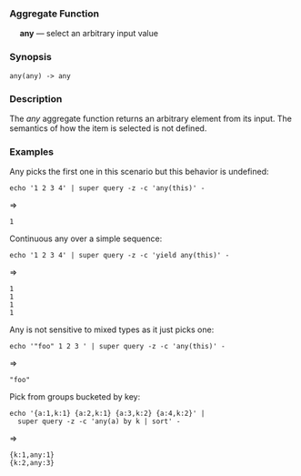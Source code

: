 ### Aggregate Function

&emsp; **any** &mdash; select an arbitrary input value

### Synopsis
```
any(any) -> any
```

### Description

The _any_ aggregate function returns an arbitrary element from its input.
The semantics of how the item is selected is not defined.

### Examples

Any picks the first one in this scenario but this behavior is undefined:
```mdtest-command
echo '1 2 3 4' | super query -z -c 'any(this)' -
```
=>
```mdtest-output
1
```

Continuous any over a simple sequence:
```mdtest-command
echo '1 2 3 4' | super query -z -c 'yield any(this)' -
```
=>
```mdtest-output
1
1
1
1
```

Any is not sensitive to mixed types as it just picks one:
```mdtest-command
echo '"foo" 1 2 3 ' | super query -z -c 'any(this)' -
```
=>
```mdtest-output
"foo"
```

Pick from groups bucketed by key:
```mdtest-command
echo '{a:1,k:1} {a:2,k:1} {a:3,k:2} {a:4,k:2}' |
  super query -z -c 'any(a) by k | sort' -
```
=>
```mdtest-output
{k:1,any:1}
{k:2,any:3}
```
